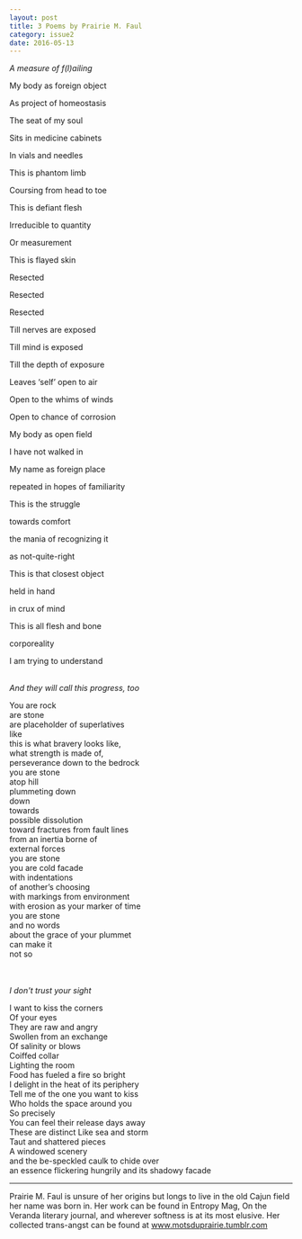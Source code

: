```yaml
---
layout: post
title: 3 Poems by Prairie M. Faul
category: issue2
date: 2016-05-13
---
```


*A measure of f(l)ailing* 

My body as foreign object

As project of homeostasis

The seat of my soul

Sits in medicine cabinets

In vials and needles

This is phantom limb

Coursing from head to toe

This is defiant flesh

Irreducible to quantity

Or measurement

This is flayed skin

Resected

Resected

Resected

Till nerves are exposed

Till mind is exposed

Till the depth of exposure

Leaves ‘self’ open to air

Open to the whims of winds

Open to chance of corrosion

My body as open field 

I have not walked in

My name as foreign place

repeated in hopes of familiarity 

This is the struggle

towards comfort 

the mania of recognizing it 

as not-quite-right

This is that closest object

held in hand 

in crux of mind

This is all flesh and bone

corporeality

I am trying to understand<br><br>

*And they will call this progress, too*

You are rock <br>
are stone<br>
are placeholder of superlatives<br>
like<br>
this is what bravery looks like, <br>
what strength is made of, <br>
perseverance down to the bedrock <br>
you are stone <br>
atop hill <br>
plummeting down <br>
down<br>
towards <br>
possible dissolution<br>
toward fractures from fault lines<br>
from an inertia borne of <br>
external forces <br>
you are stone<br>
you are cold facade <br>
with indentations<br>
of another’s choosing<br> 
with markings from environment <br>
with erosion as your marker of time<br> 
you are stone <br>
and no words <br>
about the grace of your plummet <br>
can make it <br>
not so <br><br><br>

*I don't trust your sight*<br>

I want to kiss the corners<br>
Of your eyes   <br>
They are raw and angry<br>
Swollen from an exchange<br>
Of salinity or blows<br>
Coiffed collar  <br>
Lighting the room  <br>
Food has fueled a fire so bright  <br>
I delight in the heat of its periphery <br>
Tell me of the one you want to kiss <br> 
Who holds the space around you  <br>
So precisely  <br>
You can feel their release days away  <br>
These are distinct Like sea and storm  <br>
Taut and shattered pieces  <br>
A windowed scenery  <br>
and the be-speckled caulk to chide over   <br>
an essence flickering hungrily and its shadowy facade <br>

___

Prairie M. Faul is unsure of her origins but longs to live in the old Cajun field her name was born in. Her work can be found in Entropy Mag, On the Veranda literary journal, and wherever softness is at its most elusive. 
Her collected trans-angst can be found at www.motsduprairie.tumblr.com